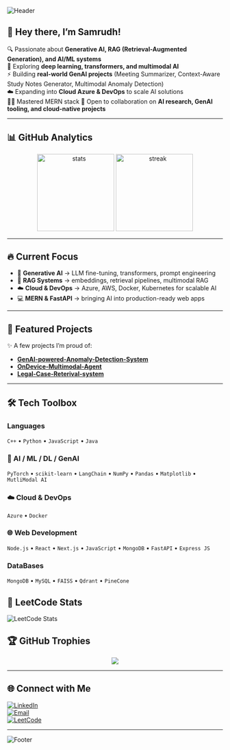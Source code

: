 <!-- Banner -->
![Header](https://capsule-render.vercel.app/api?type=waving&color=0:6a11cb,100:2575fc&height=220&section=header&text=Samrudh%20P%20&fontSize=50&fontColor=ffffff&animation=fadeIn&fontAlignY=40)

## 👋 Hey there, I’m Samrudh!  
🔍 Passionate about **Generative AI, RAG (Retrieval-Augmented Generation), and AI/ML systems**  
🧠 Exploring **deep learning, transformers, and multimodal AI**  
⚡ Building **real-world GenAI projects** (Meeting Summarizer, Context-Aware Study Notes Generator, Multimodal Anomaly Detection)  
☁️ Expanding into **Cloud Azure & DevOps** to scale AI solutions  
👨‍💻 Mastered MERN stack 
🤝 Open to collaboration on **AI research, GenAI tooling, and cloud-native projects** 

---

## 📊 GitHub Analytics
<p align="center">
  <img src="https://github-readme-stats.vercel.app/api?username=Samrudhp&show_icons=true&theme=radical" alt="stats" height="180"/>
  <img src="https://github-readme-streak-stats.herokuapp.com/?user=Samrudhp&theme=radical" alt="streak" height="180"/>
</p>



---

## 🔥 Current Focus  
- 🧠 **Generative AI** → LLM fine-tuning, transformers, prompt engineering  
- 🔎 **RAG Systems** → embeddings, retrieval pipelines, multimodal RAG  
- ☁️ **Cloud & DevOps** → Azure, AWS, Docker, Kubernetes for scalable AI  
- 💻 **MERN & FastAPI** → bringing AI into production-ready web apps  

---

## 🚀 Featured Projects
✨ A few projects I’m proud of:  
-  [**GenAI-powered-Anomaly-Detection-System**](https://github.com/Samrudhp/anomaly-detection-TriFusion) 
-  [**OnDevice-Multimodal-Agent**](https://github.com/Samrudhp/OnDevice-Multimodal-Agent)
-  [**Legal-Case-Reterival-system**](https://github.com/Samrudhp/LegalCase-Retrieval-System) 


---

## 🛠️ Tech Toolbox

### Languages
`C++` • `Python` • `JavaScript` • `Java` 

### 🤖 AI / ML / DL / GenAI
`PyTorch` • `scikit-learn` • `LangChain` • `NumPy` • `Pandas` • `Matplotlib`  • `MutliModal AI`

### ☁️ Cloud & DevOps
`Azure` • `Docker`  

### 🌐 Web Development
`Node.js` • `React` • `Next.js` • `JavaScript` • `MongoDB` • `FastAPI` • `Express JS `

### DataBases
`MongoDB` • `MySQL` • `FAISS` • `Qdrant` • `PineCone`


## 🧩 LeetCode Stats
![LeetCode Stats](https://leetcard.jacoblin.cool/samrudhp?theme=dark&font=Noto%20Sans&ext=heatmap)


## 🏆 GitHub Trophies
<p align="center">
  <img src="https://github-profile-trophy.vercel.app/?username=Samrudhp&theme=darkhub&margin-w=15&margin-h=15&no-bg=true&no-frame=true" />
</p>

---

## 🌐 Connect with Me
[![LinkedIn](https://img.shields.io/badge/LinkedIn-%230077B5.svg?style=flat&logo=linkedin&logoColor=white)](https://www.linkedin.com/in/samrudh-p-7402b7294/)  
[![Email](https://img.shields.io/badge/Email-D14836?style=flat&logo=gmail&logoColor=white)](mailto:samrudhprakash3084@gmail.com@gmail.com)  
[![LeetCode](https://img.shields.io/badge/LeetCode-FFA116?style=flat&logo=leetcode&logoColor=black)](https://leetcode.com/samrudhp) 


---

<!-- Footer -->
![Footer](https://capsule-render.vercel.app/api?type=waving&color=0:2575fc,100:6a11cb&height=120&section=footer)
